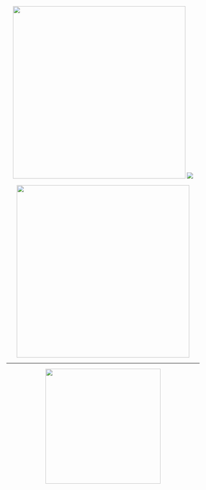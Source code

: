 <p align="center">
  <img width="450" src="https://i.imgur.com/FUwUDOW.png">
  <img src="https://readme-typing-svg.herokuapp.com?font=Fira+Code&duration=2000&pause=200&color=FFA5A5&center=true&vCenter=true&width=1000&height=30&lines=and+i+dont+blame+you;if+you+want+to;bury+me+in+your+memory;im+not+the+boy+i+ought+to+be+%2C+but;maybe+when+you+tell+your+friends;you+can+tell+them+what+you+saw+in+me;and+not+the+way+i+am+.;+;+">

<p align="center">
  <img width="450" src="https://i.imgur.com/vvjQzT8.png">
</p>
  
---

<p align="center">
  <img width="300" src="https://i.imgur.com/RqSOlDd.png">
</p>

